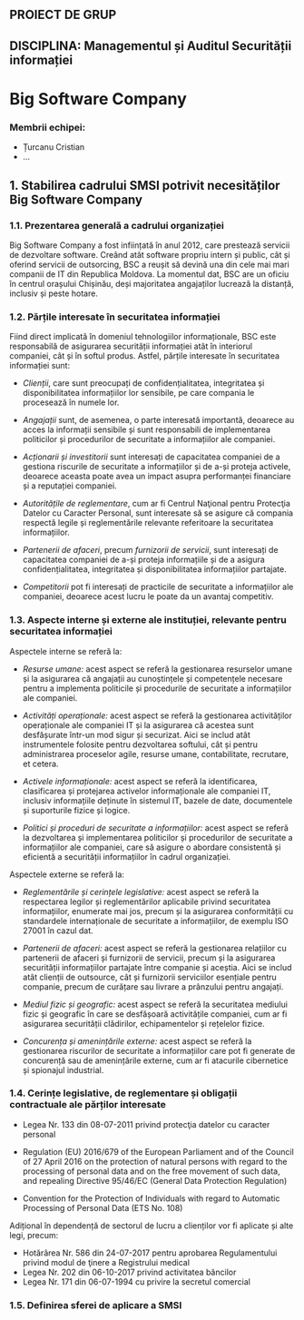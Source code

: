 ## PROIECT DE GRUP
## DISCIPLINA: Managementul și Auditul Securității informației

# Big Software Company

### Membrii echipei:

- Țurcanu Cristian
- ...


## 1. Stabilirea cadrului SMSI potrivit necesităților Big Software Company

### 1.1. Prezentarea generală a cadrului organizației

Big Software Company a fost inființată în anul 2012, care prestează servicii de dezvoltare software.
Creând atât software propriu intern și public, cât și oferind servicii de outsorcing,
BSC a reușit să devină una din cele mai mari companii de IT din Republica Moldova. La momentul dat,
BSC are un oficiu în centrul orașului Chișinău, deși majoritatea angajaților lucrează la distanță,
inclusiv și peste hotare.

### 1.2. Părțile interesate în securitatea informației

Fiind direct implicată în domeniul tehnologiilor informaționale,
BSC este responsabilă de asigurarea securității informației atât în interiorul companiei,
cât și în softul produs.
Astfel, părțile interesate în securitatea informației sunt:

- *Clienții*, care sunt preocupați de confidențialitatea, integritatea și
  disponibilitatea informațiilor lor sensibile, pe care compania le procesează în numele lor.

- *Angajații* sunt, de asemenea, o parte interesată importantă, deoarece au acces
  la informații sensibile și sunt responsabili de implementarea politicilor
  și procedurilor de securitate a informațiilor ale companiei.
 
- *Acționarii și investitorii* sunt interesați de capacitatea companiei de a gestiona
  riscurile de securitate a informațiilor și de a-și proteja activele,
  deoarece aceasta poate avea un impact asupra performanței financiare și a reputației companiei.
 
- *Autoritățile de reglementare*, cum ar fi Centrul Naţional pentru
  Protecţia Datelor cu Caracter Personal, sunt interesate să se asigure că compania
  respectă legile și reglementările relevante referitoare la securitatea informațiilor.
 
- *Partenerii de afaceri*, precum *furnizorii de servicii*, sunt interesați de capacitatea
  companiei de a-și proteja informațiile și de a asigura confidențialitatea,
  integritatea și disponibilitatea informațiilor partajate.
 
- *Competitorii* pot fi interesați de practicile de securitate a informațiilor ale companiei,
  deoarece acest lucru le poate da un avantaj competitiv.

### 1.3. Aspecte interne și externe ale instituției, relevante pentru securitatea informației

Aspectele interne se referă la:

- *Resurse umane:* acest aspect se referă la gestionarea resurselor umane și la asigurarea
  că angajații au cunoștințele și competențele necesare pentru a implementa politicile și
  procedurile de securitate a informațiilor ale companiei.
 
- *Activități operaționale:* acest aspect se referă la gestionarea activităților operaționale
  ale companiei IT și la asigurarea că acestea sunt desfășurate într-un mod sigur și securizat.
  Aici se includ atât instrumentele folosite pentru dezvoltarea softului,
  cât și pentru administrarea proceselor agile, resurse umane, contabilitate, recrutare, et cetera.
 
- *Activele informaționale:* acest aspect se referă la identificarea, clasificarea
  și protejarea activelor informaționale ale companiei IT, inclusiv informațiile
  deținute în sistemul IT, bazele de date, documentele și suporturile fizice și logice.
 
- *Politici și proceduri de securitate a informațiilor:* acest aspect se referă la
  dezvoltarea și implementarea politicilor și procedurilor de securitate a informațiilor
  ale companiei, care să asigure o abordare consistentă și eficientă a securității
  informațiilor în cadrul organizației.

Aspectele externe se referă la:

- *Reglementările și cerințele legislative:* acest aspect se referă la respectarea legilor
  și reglementărilor aplicabile privind securitatea informațiilor, enumerate mai jos,
  precum și la asigurarea conformității cu standardele internaționale de securitate
  a informațiilor, de exemplu ISO 27001 în cazul dat.
 
- *Partenerii de afaceri:* acest aspect se referă la gestionarea relațiilor cu partenerii de
  afaceri și furnizorii de servicii, precum și la asigurarea securității informațiilor
  partajate între companie și aceștia. Aici se includ atât clienții de outsource,
  cât și furnizorii serviciilor esențiale pentru companie, precum de curățare
  sau livrare a prânzului pentru angajați. 
 
- *Mediul fizic și geografic:* acest aspect se referă la securitatea mediului fizic și geografic
  în care se desfășoară activitățile companiei, cum ar fi asigurarea securității clădirilor,
  echipamentelor și rețelelor fizice.
 
- *Concurența și amenințările externe:* acest aspect se referă la gestionarea riscurilor de
  securitate a informațiilor care pot fi generate de concurență sau de amenințările externe,
  cum ar fi atacurile cibernetice și spionajul industrial.

### 1.4. Cerințe legislative, de reglementare și obligații contractuale ale părților interesate

- Legea Nr. 133 din 08-07-2011 privind protecţia datelor cu caracter personal
 
- Regulation (EU) 2016/679 of the European Parliament and of the Council of 27 April 2016
  on the protection of natural persons with regard to the processing of personal
  data and on the free movement of such data, and repealing Directive 95/46/EC
  (General Data Protection Regulation)
 
- Convention for the Protection of Individuals with regard to
  Automatic Processing of Personal Data (ETS No. 108)

Adițional în dependență de sectorul de lucru a clienților vor fi aplicate și alte legi, precum:

- Hotărârea Nr. 586 din 24-07-2017 pentru aprobarea Regulamentului privind modul de ţinere a Registrului medical
- Legea Nr. 202 din 06-10-2017 privind activitatea băncilor
- Legea Nr. 171 din 06-07-1994 cu privire la secretul comercial

### 1.5. Definirea sferei de aplicare a SMSI

<!-- aici descriem limitele SMSI, inițial pentru ce sisteme aplicăm, etc -->